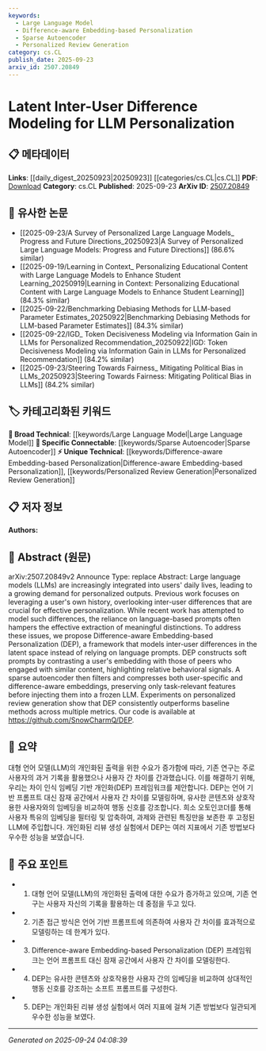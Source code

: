 ```yaml
---
keywords:
  - Large Language Model
  - Difference-aware Embedding-based Personalization
  - Sparse Autoencoder
  - Personalized Review Generation
category: cs.CL
publish_date: 2025-09-23
arxiv_id: 2507.20849
---
```


<!-- KEYWORD_LINKING_METADATA:
{
  "processed_timestamp": "2025-09-24T04:08:39.890248",
  "vocabulary_version": "1.0",
  "selected_keywords": [
    "Large Language Model",
    "Difference-aware Embedding-based Personalization",
    "Sparse Autoencoder",
    "Personalized Review Generation"
  ],
  "rejected_keywords": [],
  "similarity_scores": {
    "Large Language Model": 0.85,
    "Difference-aware Embedding-based Personalization": 0.8,
    "Sparse Autoencoder": 0.78,
    "Personalized Review Generation": 0.75
  },
  "extraction_method": "AI_prompt_based",
  "budget_applied": true,
  "candidates_json": {
    "candidates": [
      {
        "surface": "Large Language Models",
        "canonical": "Large Language Model",
        "aliases": [
          "LLM",
          "Large Language Models"
        ],
        "category": "broad_technical",
        "rationale": "This is a foundational concept for the paper, linking it to the broader field of AI and language processing.",
        "novelty_score": 0.3,
        "connectivity_score": 0.9,
        "specificity_score": 0.6,
        "link_intent_score": 0.85
      },
      {
        "surface": "Difference-aware Embedding-based Personalization",
        "canonical": "Difference-aware Embedding-based Personalization",
        "aliases": [
          "DEP"
        ],
        "category": "unique_technical",
        "rationale": "This is a novel method introduced in the paper, crucial for understanding the proposed personalization technique.",
        "novelty_score": 0.85,
        "connectivity_score": 0.65,
        "specificity_score": 0.85,
        "link_intent_score": 0.8
      },
      {
        "surface": "Sparse Autoencoder",
        "canonical": "Sparse Autoencoder",
        "aliases": [
          "Sparse AE"
        ],
        "category": "specific_connectable",
        "rationale": "This technique is pivotal in the paper's method for filtering embeddings, linking to neural network architectures.",
        "novelty_score": 0.5,
        "connectivity_score": 0.75,
        "specificity_score": 0.7,
        "link_intent_score": 0.78
      },
      {
        "surface": "Personalized Review Generation",
        "canonical": "Personalized Review Generation",
        "aliases": [
          "Custom Review Generation"
        ],
        "category": "unique_technical",
        "rationale": "This application showcases the effectiveness of the proposed method, linking to user-specific content generation.",
        "novelty_score": 0.7,
        "connectivity_score": 0.6,
        "specificity_score": 0.8,
        "link_intent_score": 0.75
      }
    ],
    "ban_list_suggestions": [
      "method",
      "experiment",
      "performance"
    ]
  },
  "decisions": [
    {
      "candidate_surface": "Large Language Models",
      "resolved_canonical": "Large Language Model",
      "decision": "linked",
      "scores": {
        "novelty": 0.3,
        "connectivity": 0.9,
        "specificity": 0.6,
        "link_intent": 0.85
      }
    },
    {
      "candidate_surface": "Difference-aware Embedding-based Personalization",
      "resolved_canonical": "Difference-aware Embedding-based Personalization",
      "decision": "linked",
      "scores": {
        "novelty": 0.85,
        "connectivity": 0.65,
        "specificity": 0.85,
        "link_intent": 0.8
      }
    },
    {
      "candidate_surface": "Sparse Autoencoder",
      "resolved_canonical": "Sparse Autoencoder",
      "decision": "linked",
      "scores": {
        "novelty": 0.5,
        "connectivity": 0.75,
        "specificity": 0.7,
        "link_intent": 0.78
      }
    },
    {
      "candidate_surface": "Personalized Review Generation",
      "resolved_canonical": "Personalized Review Generation",
      "decision": "linked",
      "scores": {
        "novelty": 0.7,
        "connectivity": 0.6,
        "specificity": 0.8,
        "link_intent": 0.75
      }
    }
  ]
}
-->

# Latent Inter-User Difference Modeling for LLM Personalization

## 📋 메타데이터

**Links**: [[daily_digest_20250923|20250923]] [[categories/cs.CL|cs.CL]]
**PDF**: [Download](https://arxiv.org/pdf/2507.20849.pdf)
**Category**: cs.CL
**Published**: 2025-09-23
**ArXiv ID**: [2507.20849](https://arxiv.org/abs/2507.20849)

## 🔗 유사한 논문
- [[2025-09-23/A Survey of Personalized Large Language Models_ Progress and Future Directions_20250923|A Survey of Personalized Large Language Models: Progress and Future Directions]] (86.6% similar)
- [[2025-09-19/Learning in Context_ Personalizing Educational Content with Large Language Models to Enhance Student Learning_20250919|Learning in Context: Personalizing Educational Content with Large Language Models to Enhance Student Learning]] (84.3% similar)
- [[2025-09-22/Benchmarking Debiasing Methods for LLM-based Parameter Estimates_20250922|Benchmarking Debiasing Methods for LLM-based Parameter Estimates]] (84.3% similar)
- [[2025-09-22/IGD_ Token Decisiveness Modeling via Information Gain in LLMs for Personalized Recommendation_20250922|IGD: Token Decisiveness Modeling via Information Gain in LLMs for Personalized Recommendation]] (84.2% similar)
- [[2025-09-23/Steering Towards Fairness_ Mitigating Political Bias in LLMs_20250923|Steering Towards Fairness: Mitigating Political Bias in LLMs]] (84.2% similar)

## 🏷️ 카테고리화된 키워드
**🧠 Broad Technical**: [[keywords/Large Language Model|Large Language Model]]
**🔗 Specific Connectable**: [[keywords/Sparse Autoencoder|Sparse Autoencoder]]
**⚡ Unique Technical**: [[keywords/Difference-aware Embedding-based Personalization|Difference-aware Embedding-based Personalization]], [[keywords/Personalized Review Generation|Personalized Review Generation]]

## 📋 저자 정보

**Authors:** 

## 📄 Abstract (원문)

arXiv:2507.20849v2 Announce Type: replace 
Abstract: Large language models (LLMs) are increasingly integrated into users' daily lives, leading to a growing demand for personalized outputs. Previous work focuses on leveraging a user's own history, overlooking inter-user differences that are crucial for effective personalization. While recent work has attempted to model such differences, the reliance on language-based prompts often hampers the effective extraction of meaningful distinctions. To address these issues, we propose Difference-aware Embedding-based Personalization (DEP), a framework that models inter-user differences in the latent space instead of relying on language prompts. DEP constructs soft prompts by contrasting a user's embedding with those of peers who engaged with similar content, highlighting relative behavioral signals. A sparse autoencoder then filters and compresses both user-specific and difference-aware embeddings, preserving only task-relevant features before injecting them into a frozen LLM. Experiments on personalized review generation show that DEP consistently outperforms baseline methods across multiple metrics. Our code is available at https://github.com/SnowCharmQ/DEP.

## 📝 요약

대형 언어 모델(LLM)의 개인화된 출력을 위한 수요가 증가함에 따라, 기존 연구는 주로 사용자의 과거 기록을 활용했으나 사용자 간 차이를 간과했습니다. 이를 해결하기 위해, 우리는 차이 인식 임베딩 기반 개인화(DEP) 프레임워크를 제안합니다. DEP는 언어 기반 프롬프트 대신 잠재 공간에서 사용자 간 차이를 모델링하며, 유사한 콘텐츠와 상호작용한 사용자와의 임베딩을 비교하여 행동 신호를 강조합니다. 희소 오토인코더를 통해 사용자 특유의 임베딩을 필터링 및 압축하여, 과제와 관련된 특징만을 보존한 후 고정된 LLM에 주입합니다. 개인화된 리뷰 생성 실험에서 DEP는 여러 지표에서 기존 방법보다 우수한 성능을 보였습니다.

## 🎯 주요 포인트

- 1. 대형 언어 모델(LLM)의 개인화된 출력에 대한 수요가 증가하고 있으며, 기존 연구는 사용자 자신의 기록을 활용하는 데 중점을 두고 있다.
- 2. 기존 접근 방식은 언어 기반 프롬프트에 의존하여 사용자 간 차이를 효과적으로 모델링하는 데 한계가 있다.
- 3. Difference-aware Embedding-based Personalization (DEP) 프레임워크는 언어 프롬프트 대신 잠재 공간에서 사용자 간 차이를 모델링한다.
- 4. DEP는 유사한 콘텐츠와 상호작용한 사용자 간의 임베딩을 비교하여 상대적인 행동 신호를 강조하는 소프트 프롬프트를 구성한다.
- 5. DEP는 개인화된 리뷰 생성 실험에서 여러 지표에 걸쳐 기존 방법보다 일관되게 우수한 성능을 보였다.


---

*Generated on 2025-09-24 04:08:39*